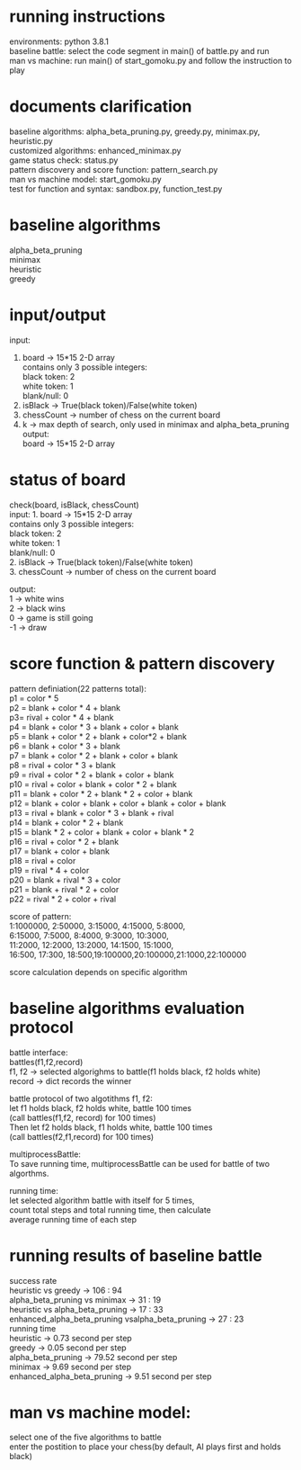 # running instructions
environments: python 3.8.1     
baseline battle: select the code segment in main() of battle.py and run   
man vs machine: run main() of start_gomoku.py and follow the instruction to play

# documents clarification
baseline algorithms: alpha_beta_pruning.py, greedy.py, minimax.py, heuristic.py  
customized algorithms: enhanced_minimax.py  
game status check: status.py  
pattern discovery and score function: pattern_search.py  
man vs machine model: start_gomoku.py  
test for function and syntax: sandbox.py, function_test.py  

# baseline algorithms
alpha_beta_pruning  
minimax  
heuristic  
greedy  

# input/output
input:  
1. board -> 15*15 2-D array  
contains only 3 possible integers:  
black token: 2  
white token: 1  
blank/null: 0  
2. isBlack -> True(black token)/False(white token)  
3. chessCount -> number of chess on the current board  
4. k -> max depth of search, only used in minimax and alpha_beta_pruning  
output:    
board -> 15*15 2-D array  

# status of board
check(board, isBlack, chessCount)  
input: 1. board -> 15*15 2-D array  
contains only 3 possible integers:  
black token: 2  
white token: 1  
blank/null: 0  
2. isBlack -> True(black token)/False(white token)  
3. chessCount -> number of chess on the current board  
  
output:  
1 -> white wins  
2 -> black wins  
0 -> game is still going  
-1 -> draw  

# score function & pattern discovery  
pattern definiation(22 patterns total):  
p1 = color * 5  
p2 = blank + color * 4 + blank  
p3= rival + color * 4 + blank  
p4 = blank + color * 3 + blank + color + blank  
p5 = blank + color * 2 + blank + color*2 + blank  
p6 = blank + color * 3 + blank  
p7 = blank + color * 2 + blank + color + blank  
p8 = rival + color * 3 + blank  
p9 = rival + color * 2 + blank + color + blank  
p10 = rival + color + blank + color * 2 + blank  
p11 = blank + color * 2 + blank * 2 + color + blank  
p12 = blank + color + blank + color + blank + color + blank  
p13 = rival + blank + color * 3 + blank + rival  
p14 = blank + color * 2 + blank  
p15 = blank * 2 + color + blank + color + blank * 2  
p16 = rival + color * 2 + blank  
p17 = blank + color + blank  
p18 = rival + color  
p19 = rival * 4 + color  
p20 = blank + rival * 3 + color  
p21 = blank + rival * 2 + color  
p22 = rival * 2 + color + rival  

score of pattern:  
1:1000000, 2:50000, 3:15000, 4:15000, 5:8000,  
6:15000, 7:5000, 8:4000, 9:3000, 10:3000,  
11:2000, 12:2000, 13:2000, 14:1500, 15:1000,  
16:500, 17:300, 18:500,19:100000,20:100000,21:1000,22:100000  

score calculation depends on specific algorithm  

# baseline algorithms evaluation protocol
battle interface:  
battles(f1,f2,record)  
f1, f2 -> selected algorighms to battle(f1 holds black, f2 holds white)  
record -> dict records the winner  

battle protocol of two algotithms f1, f2:  
let f1 holds black, f2 holds white, battle 100 times  
(call battles(f1,f2, record) for 100 times)  
Then let f2 holds black, f1 holds white, battle 100 times  
(call battles(f2,f1,record) for 100 times)  

multiprocessBattle:  
To save running time, multiprocessBattle can be used for battle of two algorthms.  

running time:  
let selected algorithm battle with itself for 5 times,  
count total steps and total running time, then calculate  
average running time of each step  

# running results of baseline battle
success rate  
heuristic vs greedy -> 106 : 94  
alpha_beta_pruning vs minimax -> 31 : 19  
heuristic vs alpha_beta_pruning -> 17 : 33  
enhanced_alpha_beta_pruning vsalpha_beta_pruning -> 27 : 23  
running time  
heuristic -> 0.73 second per step  
greedy -> 0.05 second per step  
alpha_beta_pruning -> 79.52 second per step  
minimax -> 9.69 second per step  
enhanced_alpha_beta_pruning -> 9.51 second per step  

# man vs machine model:
select one of the five algorithms to battle  
enter the postition to place your chess(by default, AI plays first and holds black)  
